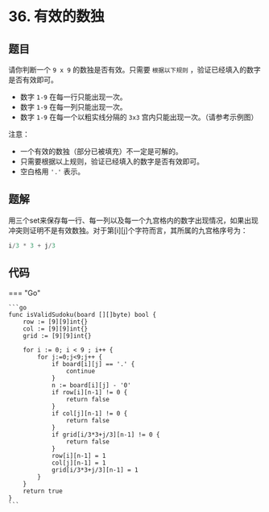 # 36. 有效的数独

## 题目

请你判断一个 `9 x 9` 的数独是否有效。只需要 `根据以下规则` ，验证已经填入的数字是否有效即可。

- 数字 `1-9` 在每一行只能出现一次。
- 数字 `1-9` 在每一列只能出现一次。
- 数字 `1-9` 在每一个以粗实线分隔的 `3x3` 宫内只能出现一次。（请参考示例图）
 

注意：

- 一个有效的数独（部分已被填充）不一定是可解的。
- 只需要根据以上规则，验证已经填入的数字是否有效即可。
- 空白格用 `'.'` 表示。

## 题解
用三个set来保存每一行、每一列以及每一个九宫格内的数字出现情况，如果出现冲突则证明不是有效数独。对于第[i][j]个字符而言，其所属的九宫格序号为：

```go
i/3 * 3 + j/3
```


## 代码

=== "Go"

    ```go
    func isValidSudoku(board [][]byte) bool {
        row := [9][9]int{}
        col := [9][9]int{}
        grid := [9][9]int{}

        for i := 0; i < 9 ; i++ {
            for j:=0;j<9;j++ {
                if board[i][j] == '.' {
                    continue
                }
                n := board[i][j] - '0'
                if row[i][n-1] != 0 {
                    return false
                }
                if col[j][n-1] != 0 {
                    return false
                }
                if grid[i/3*3+j/3][n-1] != 0 {
                    return false
                }
                row[i][n-1] = 1
                col[j][n-1] = 1
                grid[i/3*3+j/3][n-1] = 1
            }
        }
        return true
    }
    ```